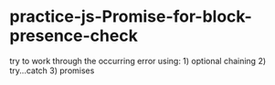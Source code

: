 # practice-js-Promise-for-block-presence-check
try to work through the occurring error using: 1) optional chaining 2) try...catch 3) promises

